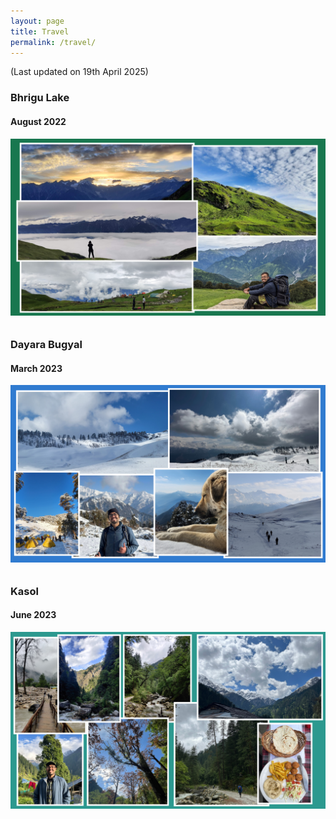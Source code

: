 ```yaml
---
layout: page
title: Travel
permalink: /travel/
---
```


(Last updated on 19th April 2025)

<h3> Bhrigu Lake </h3> 
<h4> August 2022 </h4>

<div style="text-align: center;">
  <img src="/assets/images/Bhrigu 22.png" alt="Bhrigu" width="800" style="margin-bottom: 10px;">
</div>

<h3> Dayara Bugyal </h3> 
<h4> March 2023 </h4>

<div style="text-align: center;">
  <img src="/assets/images/Dayara 23.png" alt="Dayara" width="800" style="margin-bottom: 10px;">
</div>

<h3> Kasol </h3> 
<h4> June 2023 </h4>

<div style="text-align: center;">
  <img src="/assets/images/Kasol 23.png" alt="Kasol" width="800" style="margin-bottom: 10px;">
</div>